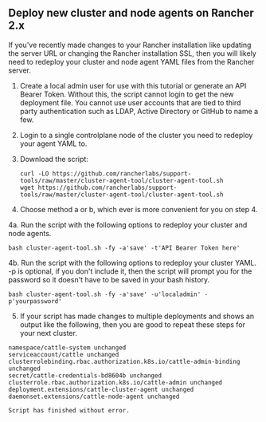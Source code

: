 ## Deploy new cluster and node agents on Rancher 2.x

If you've recently made changes to your Rancher installation like updating the server URL or changing the Rancher installation SSL, then you will likely need to redeploy your cluster and node agent YAML files from the Rancher server.

1. Create a local admin user for use with this tutorial or generate an API Bearer Token.  Without this, the script cannot login to get the new deployment file.  You cannot use user accounts that are tied to third party authentication such as LDAP, Active Directory or GitHub to name a few.
2. Login to a single controlplane node of the cluster you need to redeploy your agent YAML to.
3. Download the script:
   ```
   curl -LO https://github.com/rancherlabs/support-tools/raw/master/cluster-agent-tool/cluster-agent-tool.sh
   wget https://github.com/rancherlabs/support-tools/raw/master/cluster-agent-tool/cluster-agent-tool.sh
   ```

4. Choose method a or b, which ever is more convenient for you on step 4.

4a. Run the script with the following options to redeploy your cluster and node agents.
```
bash cluster-agent-tool.sh -fy -a'save' -t'API Bearer Token here'
```

4b. Run the script with the following options to redeploy your cluster YAML.  -p is optional, if you don't include it, then the script will prompt you for the password so it doesn't have to be saved in your bash history.
```
bash cluster-agent-tool.sh -fy -a'save' -u'localadmin' -p'yourpassword'
```


   
5. If your script has made changes to multiple deployments and shows an output like the following, then you are good to repeat these steps for your next cluster.
```
namespace/cattle-system unchanged
serviceaccount/cattle unchanged
clusterrolebinding.rbac.authorization.k8s.io/cattle-admin-binding unchanged
secret/cattle-credentials-bd8604b unchanged
clusterrole.rbac.authorization.k8s.io/cattle-admin unchanged
deployment.extensions/cattle-cluster-agent unchanged
daemonset.extensions/cattle-node-agent unchanged

Script has finished without error.
```
